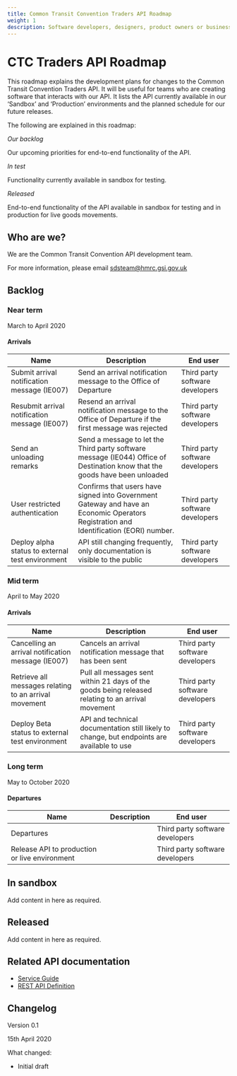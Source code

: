 ```yaml
---
title: Common Transit Convention Traders API Roadmap
weight: 1
description: Software developers, designers, product owners or business analysts. Integrate your software with Common Transit Convention Traders API for Making Tax Digital.
---
```


# CTC Traders API Roadmap

This roadmap explains the development plans for changes to the Common Transit Convention Traders API. It will be useful for teams who are creating software that interacts with our API. ​It lists the API currently available in our ‘Sandbox’ and ‘Production’ environments and
the planned schedule for our future releases.

The following are explained in this roadmap:

_Our backlog_

Our upcoming priorities for end-to-end functionality of the API.

_In test_

Functionality currently available in sandbox for testing.

_Released_

End-to-end functionality of the API available in sandbox for testing and in production for live
goods movements.

## Who are we?

We are the Common Transit Convention API development team.

For more information, please email ​sdsteam@hmrc.gsi.gov.uk

## Backlog

### Near term

March to April 2020

#### Arrivals

| Name | Description | End user |
|------|-------------|----------|
|Submit arrival notification message (IE007) |Send an arrival notification message to the Office of Departure|Third party software developers|
|Resubmit arrival notification message (IE007)|Resend an arrival notification message to the Office of Departure if the first message was rejected|Third party software developers|
|Send an unloading remarks|Send a message to let the Third party software message (IE044) Office of Destination know that the goods have been unloaded|Third party software developers|
|User restricted authentication|Confirms that users have signed into Government Gateway and have an Economic Operators Registration and Identification (EORI) number.|Third party software developers|
|Deploy alpha status to external test environment|API still changing frequently, only documentation is visible to the public|Third party software developers|

### Mid term

April to May 2020

#### Arrivals

|Name|Description|End user|
|----|-----------|--------|
|Cancelling an arrival notification message (IE007)|Cancels an arrival notification message that has been sent|Third party software developers|
|Retrieve all messages relating to an arrival movement|Pull all messages sent within 21 days of the goods being released relating to an arrival movement|Third party software developers|
|Deploy Beta status to external test environment| API and technical documentation still likely to change, but endpoints are available to use|Third party software developers|

### Long term

May to October 2020

#### Departures

|Name|Description|End user|
|----|-----------|--------|
|Departures| |Third party software developers|
|Release API to production or live environment| |Third party software developers|

## In sandbox

Add content in here as required.

## Released

Add content in here as required.

## Related API documentation
<!--- Section owner: MTD Programme --->

  * [Service Guide](https://developer.tax.service.gov.uk/guides/common-transit-convention-traders-service-guide/)
  * [REST API Definition](https://developer.service.hmrc.gov.uk/api-documentation/docs/api/service/common-transit-convention-traders/1.0)

## Changelog
<!--- Section owner: MTD Programme --->

Version 0.1

15th April 2020

What changed:

* Initial draft